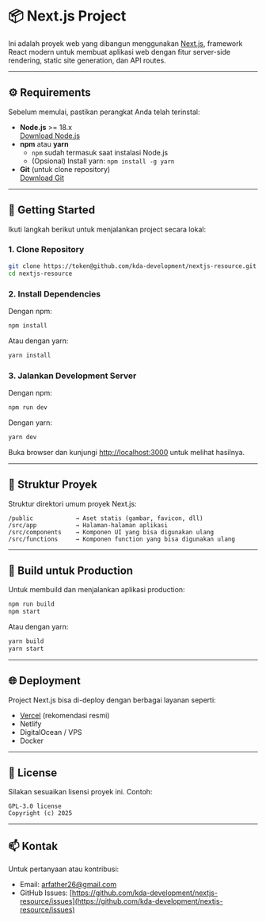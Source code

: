 
# 📦 Next.js Project

Ini adalah proyek web yang dibangun menggunakan [Next.js](https://nextjs.org/), framework React modern untuk membuat aplikasi web dengan fitur server-side rendering, static site generation, dan API routes.

---

## ⚙️ Requirements

Sebelum memulai, pastikan perangkat Anda telah terinstal:

- **Node.js** >= 18.x  
  [Download Node.js](https://nodejs.org/)
- **npm** atau **yarn**  
  - `npm` sudah termasuk saat instalasi Node.js
  - (Opsional) Install yarn: `npm install -g yarn`
- **Git** (untuk clone repository)  
  [Download Git](https://git-scm.com/)

---

## 🚀 Getting Started

Ikuti langkah berikut untuk menjalankan project secara lokal:

### 1. Clone Repository

```bash
git clone https://token@github.com/kda-development/nextjs-resource.git
cd nextjs-resource
```

### 2. Install Dependencies

Dengan npm:

```bash
npm install
```

Atau dengan yarn:

```bash
yarn install
```

### 3. Jalankan Development Server

Dengan npm:

```bash
npm run dev
```

Dengan yarn:

```bash
yarn dev
```

Buka browser dan kunjungi [http://localhost:3000](http://localhost:3000) untuk melihat hasilnya.

---

## 📁 Struktur Proyek

Struktur direktori umum proyek Next.js:

```
/public            → Aset statis (gambar, favicon, dll)
/src/app           → Halaman-halaman aplikasi
/src/components    → Komponen UI yang bisa digunakan ulang
/src/functions     → Komponen function yang bisa digunakan ulang
```

---

## 🔧 Build untuk Production

Untuk membuild dan menjalankan aplikasi production:

```bash
npm run build
npm start
```

Atau dengan yarn:

```bash
yarn build
yarn start
```

---

## 🌐 Deployment

Project Next.js bisa di-deploy dengan berbagai layanan seperti:

- [Vercel](https://vercel.com) (rekomendasi resmi)
- Netlify
- DigitalOcean / VPS
- Docker

---

## 📄 License

Silakan sesuaikan lisensi proyek ini. Contoh:

```
GPL-3.0 license
Copyright (c) 2025
```

---

## 📫 Kontak

Untuk pertanyaan atau kontribusi:

- Email: [arfather26@gmail.com](mailto:arfather26@gmail.com)
- GitHub Issues: [https://github.com/kda-development/nextjs-resource/issues](https://github.com/kda-development/nextjs-resource/issues)
